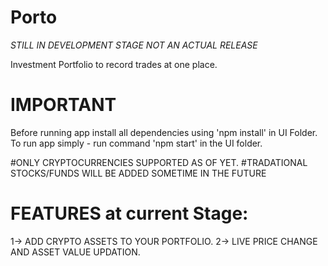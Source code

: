 # Porto
*STILL IN DEVELOPMENT STAGE*
*NOT AN ACTUAL RELEASE*

Investment Portfolio to record trades at one place.

# IMPORTANT
Before running app install all dependencies using 'npm install' in UI Folder.
To run app simply - run command 'npm start' in the UI folder.

#ONLY CRYPTOCURRENCIES SUPPORTED AS OF YET.
#TRADATIONAL STOCKS/FUNDS WILL BE ADDED SOMETIME IN THE FUTURE

# FEATURES at current Stage:
1-> ADD CRYPTO ASSETS TO YOUR PORTFOLIO.
2-> LIVE PRICE CHANGE AND ASSET VALUE UPDATION.


